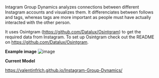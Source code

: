 Intagram Group Dynamics analyzes connections between different Instagram accounts and visualizes them. It differenciates between follows and tags, whereas tags are more important as people must have actually interacted with the other person.

It uses Osintgram (https://github.com/Datalux/Osintgram) to get the required data from Instagram.
To set up Osintgram check out the README on https://github.com/Datalux/Osintgram.



**Example image**
![image](https://user-images.githubusercontent.com/85313672/132128722-d83aca91-3eb6-4dd5-b6f8-dfed60f0617d.png)


**Current Model**

https://valentinfrlch.github.io/Instagram-Group-Dynamics/
